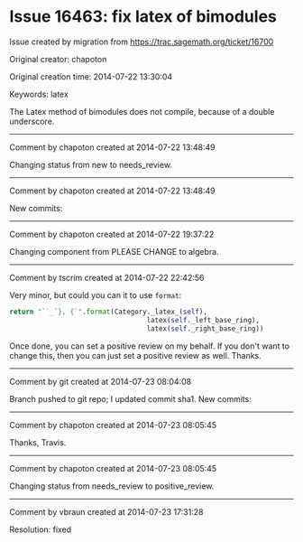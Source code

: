 # Issue 16463: fix latex of bimodules

Issue created by migration from https://trac.sagemath.org/ticket/16700

Original creator: chapoton

Original creation time: 2014-07-22 13:30:04

Keywords: latex

The Latex method of bimodules does not compile, because of a double underscore.


---

Comment by chapoton created at 2014-07-22 13:48:49

Changing status from new to needs_review.


---

Comment by chapoton created at 2014-07-22 13:48:49

New commits:


---

Comment by chapoton created at 2014-07-22 19:37:22

Changing component from PLEASE CHANGE to algebra.


---

Comment by tscrim created at 2014-07-22 22:42:56

Very minor, but could you can it to use `format`:

```python
return "``_`}, {`".format(Category._latex_(self),
                                  latex(self._left_base_ring),
                                  latex(self._right_base_ring))
```

Once done, you can set a positive review on my behalf. If you don't want to change this, then you can just set a positive review as well. Thanks.


---

Comment by git created at 2014-07-23 08:04:08

Branch pushed to git repo; I updated commit sha1. New commits:


---

Comment by chapoton created at 2014-07-23 08:05:45

Thanks, Travis.


---

Comment by chapoton created at 2014-07-23 08:05:45

Changing status from needs_review to positive_review.


---

Comment by vbraun created at 2014-07-23 17:31:28

Resolution: fixed
